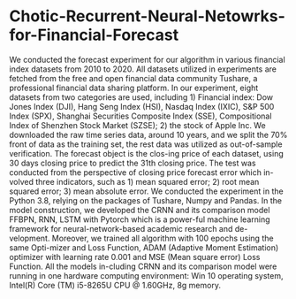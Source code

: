 # Chotic-Recurrent-Neural-Netowrks-for-Financial-Forecast

We conducted the forecast experiment for our algorithm in various financial index datasets from 2010 to 2020. All datasets utilized in experiments are fetched from the free and open financial data community Tushare, a professional financial data sharing platform. In our experiment, eight datasets from two categories are used, including 1) Financial index: Dow Jones Index (DJI), Hang Seng Index (HSI), Nasdaq Index (IXIC), S&P 500 Index (SPX), Shanghai Securities Composite Index (SSE), Compositional Index of Shenzhen Stock Market (SZSE); 2) the stock of Apple Inc. We downloaded the raw time series data, around 10 years, and we split the 70% front of data as the training set, the rest data was utilized as out-of-sample verification. The forecast object is the clos-ing price of each dataset, using 30 days closing price to predict the 31th closing price. The test was conducted from the perspective of closing price forecast error which in-volved three indicators, such as 1) mean squared error; 2) root mean squared error; 3) mean absolute error. We conducted the experiment in the Python 3.8, relying on the packages of Tushare, Numpy and Pandas. In the model construction, we developed the CRNN and its comparison model FFBPN, RNN, LSTM with Pytorch which is a power-ful machine learning framework for neural-network-based academic research and de-velopment. Moreover, we trained all algorithm with 100 epochs using the same Opti-mizer and Loss Function, ADAM (Adaptive Moment Estimation) optimizer with learning rate 0.001 and MSE (Mean square error) Loss Function. All the models in-cluding CRNN and its comparison model were running in one hardware computing environment: Win 10 operating system, Intel(R) Core (TM) i5-8265U CPU @ 1.60GHz, 8g memory.
